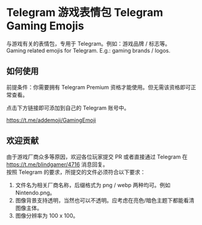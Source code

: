 # Telegram 游戏表情包 Telegram Gaming Emojis

与游戏有关的表情包，专用于 Telegram。例如：游戏品牌 / 标志等。  
Gaming related emojis for Telegram. E.g.: gaming brands / logos.

## 如何使用

前提条件：你需要拥有 Telegram Premium 资格才能使用。但无需该资格即可正常查看。

点击下方链接即可添加到自己的 Telegram 账号中。

 https://t.me/addemoji/GamingEmoji

## 欢迎贡献

由于游戏厂商众多等原因，欢迎各位玩家提交 PR 或者直接通过 Telegram 在 https://t.me/blindgamer/4716 消息回复。  
按照 Telegram 的要求，所提交的文件必须符合以下要求：
1. 文件名为相关厂商名称，后缀格式为 png / webp 两种均可。例如 Nintendo.png。
2. 图像背景支持透明，当然也可以不透明。应考虑在亮色/暗色主题下都能看清图像主体。
3. 图像分辨率为 100 x 100。

